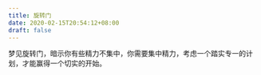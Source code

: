 ```yaml
---
title: 旋转门
date: 2020-02-15T20:54:12+08:00
draft: false
---
```


梦见旋转门，暗示你有些精力不集中，你需要集中精力，考虑一个踏实专一的计划，才能赢得一个切实的开始。<br>
